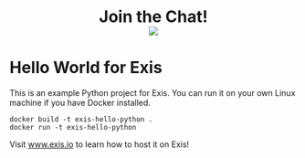 <div align="center">
    <h1>Join the Chat!
    <br>
    <img src="http://slack.exis.io/badge.svg">
    </h3>
</div>

# Hello World for Exis

This is an example Python project for Exis.  You can run it on your own Linux
machine if you have Docker installed.

    docker build -t exis-hello-python .
    docker run -t exis-hello-python

Visit www.exis.io to learn how to host it on Exis!
